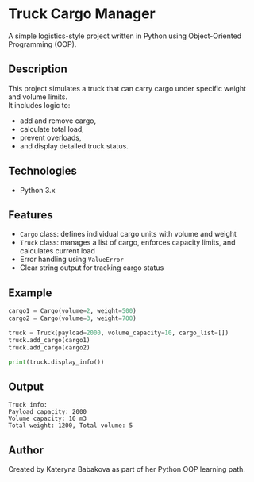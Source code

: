 # Truck Cargo Manager

A simple logistics-style project written in Python using Object-Oriented Programming (OOP).

## Description

This project simulates a truck that can carry cargo under specific weight and volume limits.  
It includes logic to:
- add and remove cargo,
- calculate total load,
- prevent overloads,
- and display detailed truck status.

## Technologies

- Python 3.x

## Features

- `Cargo` class: defines individual cargo units with volume and weight
- `Truck` class: manages a list of cargo, enforces capacity limits, and calculates current load
- Error handling using `ValueError`
- Clear string output for tracking cargo status

## Example

```python
cargo1 = Cargo(volume=2, weight=500)
cargo2 = Cargo(volume=3, weight=700)

truck = Truck(payload=2000, volume_capacity=10, cargo_list=[])
truck.add_cargo(cargo1)
truck.add_cargo(cargo2)

print(truck.display_info())
```

## Output

```
Truck info:
Payload capacity: 2000
Volume capacity: 10 m3
Total weight: 1200, Total volume: 5
```

## Author

Created by Kateryna Babakova as part of her Python OOP learning path.